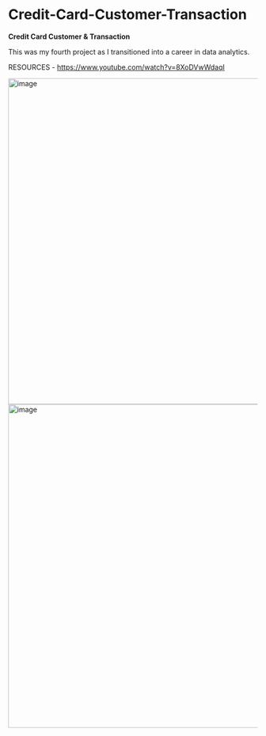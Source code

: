 # Credit-Card-Customer-Transaction

**Credit Card Customer &amp; Transaction**

This was my fourth project as I transitioned into a career in data analytics.

RESOURCES - https://www.youtube.com/watch?v=8XoDVwWdaqI

<img width="659" alt="image" src="https://github.com/user-attachments/assets/2f3abe7c-f5c0-4966-af17-1d2b07a9e56f">

<img width="654" alt="image" src="https://github.com/user-attachments/assets/53854a77-54b0-4a38-885e-f45e970e1ed2">

